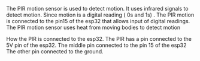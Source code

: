 The PIR motion sensor is used to detect motion. It uses infrared signals to detect motion. Since motion is a digital reading ( 0s and 1s) . The PIR motion is connected to the pin15 of the esp32 that allows input of digital readings.
The PIR motion sensor uses heat from moving bodies to detect motion

How the PIR is connected to the esp32.
The PIR has a pin connected to the 5V pin of the esp32.
The middle pin connected to the pin 15 of the esp32
The other pin connected to the ground.
